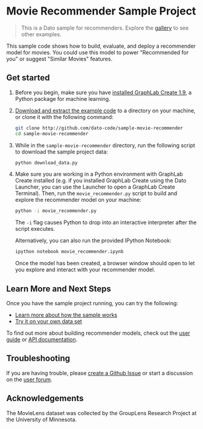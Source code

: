 # Movie Recommender Sample Project

> This is a Dato sample for recommenders. Explore the [gallery](https://dato.com/learn/gallery/) to see other examples.  

This sample code shows how to build, evaluate, and deploy a
recommender model for movies. You could use this model to power
"Recommended for you" or suggest "Similar Movies" features.


## Get started

1. Before you begin, make sure you have [installed GraphLab Create 1.9](https://dato.com/download/),
   a Python package for machine learning.

2. [Download and extract the example code](https://github.com/dato-code/sample-movie-recommender/archive/master.zip)
   to a directory on your machine, or clone it with the following command:

   ```bash
   git clone http://github.com/dato-code/sample-movie-recommender
   cd sample-movie-recommender
   ```

3. While in the `sample-movie-recommender` directory, run the following script
   to download the sample project data:

   ```bash
   python download_data.py
   ```

4. Make sure you are working in a Python environment with GraphLab Create installed
   (e.g. if you installed GraphLab Create using the Dato Launcher, you can use the Launcher to open a GraphLab Create Terminal).
   Then, run the `movie_recommender.py` script to build and explore the recommender model on your machine:

   ```bash
   python -i movie_recommender.py
   ```

   The `-i` flag causes Python to drop into an interactive interpreter
   after the script executes.

   Alternatively, you can also run the provided IPython Notebook:

   ```bash
   ipython notebook movie_recommender.ipynb
   ```

   Once the model has been created, a browser window should open
   to let you explore and interact with your recommender model.


## Learn More and Next Steps

Once you have the sample project running, you can try the following:

  - [Learn more about how the sample works](./LEARN_MORE.md#how-it-works)
  - [Try it on your own data set](./LEARN_MORE.md#use-your-own-data)


To find out more about building recommender models, check out the
[user guide](https://dato.com/learn/userguide/recommender/introduction.html)
or [API documentation](https://dato.com/products/create/docs/graphlab.toolkits.recommender.html).


## Troubleshooting

If you are having trouble, please [create a Github Issue](https://github.com/dato-code/sample-movie-recommender/issues/new)
or start a discussion on the [user forum](http://forum.dato.com/).


## Acknowledgements

The MovieLens dataset was collected by the GroupLens Research Project at the University of Minnesota.
